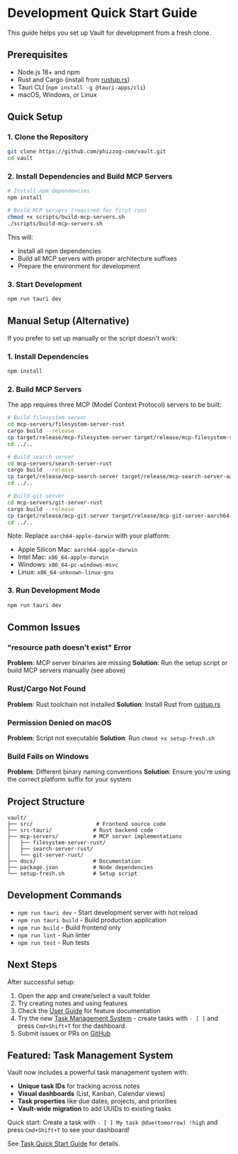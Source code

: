 # Development Quick Start Guide

This guide helps you set up Vault for development from a fresh clone.

## Prerequisites

- Node.js 18+ and npm
- Rust and Cargo (install from [rustup.rs](https://rustup.rs))
- Tauri CLI (`npm install -g @tauri-apps/cli`)
- macOS, Windows, or Linux

## Quick Setup

### 1. Clone the Repository
```bash
git clone https://github.com/phizzog-com/vault.git
cd vault
```

### 2. Install Dependencies and Build MCP Servers
```bash
# Install npm dependencies
npm install

# Build MCP servers (required for first run)
chmod +x scripts/build-mcp-servers.sh
./scripts/build-mcp-servers.sh
```

This will:
- Install all npm dependencies
- Build all MCP servers with proper architecture suffixes
- Prepare the environment for development

### 3. Start Development
```bash
npm run tauri dev
```

## Manual Setup (Alternative)

If you prefer to set up manually or the script doesn't work:

### 1. Install Dependencies
```bash
npm install
```

### 2. Build MCP Servers
The app requires three MCP (Model Context Protocol) servers to be built:

```bash
# Build filesystem server
cd mcp-servers/filesystem-server-rust
cargo build --release
cp target/release/mcp-filesystem-server target/release/mcp-filesystem-server-aarch64-apple-darwin
cd ../..

# Build search server
cd mcp-servers/search-server-rust
cargo build --release
cp target/release/mcp-search-server target/release/mcp-search-server-aarch64-apple-darwin
cd ../..

# Build git server
cd mcp-servers/git-server-rust
cargo build --release
cp target/release/mcp-git-server target/release/mcp-git-server-aarch64-apple-darwin
cd ../..
```

Note: Replace `aarch64-apple-darwin` with your platform:
- Apple Silicon Mac: `aarch64-apple-darwin`
- Intel Mac: `x86_64-apple-darwin`
- Windows: `x86_64-pc-windows-msvc`
- Linux: `x86_64-unknown-linux-gnu`

### 3. Run Development Mode
```bash
npm run tauri dev
```

## Common Issues

### "resource path doesn't exist" Error
**Problem**: MCP server binaries are missing
**Solution**: Run the setup script or build MCP servers manually (see above)

### Rust/Cargo Not Found
**Problem**: Rust toolchain not installed
**Solution**: Install Rust from [rustup.rs](https://rustup.rs)

### Permission Denied on macOS
**Problem**: Script not executable
**Solution**: Run `chmod +x setup-fresh.sh`

### Build Fails on Windows
**Problem**: Different binary naming conventions
**Solution**: Ensure you're using the correct platform suffix for your system

## Project Structure

```
vault/
├── src/                    # Frontend source code
├── src-tauri/             # Rust backend code
├── mcp-servers/           # MCP server implementations
│   ├── filesystem-server-rust/
│   ├── search-server-rust/
│   └── git-server-rust/
├── docs/                  # Documentation
├── package.json           # Node dependencies
└── setup-fresh.sh         # Setup script
```

## Development Commands

- `npm run tauri dev` - Start development server with hot reload
- `npm run tauri build` - Build production application
- `npm run build` - Build frontend only
- `npm run lint` - Run linter
- `npm run test` - Run tests

## Next Steps

After successful setup:
1. Open the app and create/select a vault folder
2. Try creating notes and using features
3. Check the [User Guide](USER_GUIDE.md) for feature documentation
4. Try the new [Task Management System](TASK_QUICKSTART.md) - create tasks with `- [ ]` and press `Cmd+Shift+T` for the dashboard
5. Submit issues or PRs on [GitHub](https://github.com/phizzog-com/vault)

## Featured: Task Management System

Vault now includes a powerful task management system with:
- **Unique task IDs** for tracking across notes
- **Visual dashboards** (List, Kanban, Calendar views)
- **Task properties** like due dates, projects, and priorities
- **Vault-wide migration** to add UUIDs to existing tasks

Quick start: Create a task with `- [ ] My task @due(tomorrow) !high` and press `Cmd+Shift+T` to see your dashboard!

See [Task Quick Start Guide](TASK_QUICKSTART.md) for details.